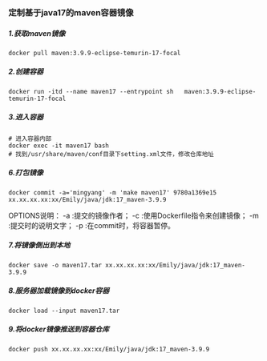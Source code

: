 ### 定制基于java17的maven容器镜像

##### 1.获取maven镜像

```properties
docker pull maven:3.9.9-eclipse-temurin-17-focal
```

##### 2.创建容器

```properties
docker run -itd --name maven17 --entrypoint sh   maven:3.9.9-eclipse-temurin-17-focal
```

##### 3.进入容器

```properties
# 进入容器内部
docker exec -it maven17 bash
# 找到/usr/share/maven/conf目录下setting.xml文件，修改仓库地址
```

##### 6.打包镜像

```properties
docker commit -a='mingyang' -m 'make maven17' 9780a1369e15 xx.xx.xx.xx:xx/Emily/java/jdk:17_maven-3.9.9
```

OPTIONS说明：
-a :提交的镜像作者；
-c :使用Dockerfile指令来创建镜像；
-m :提交时的说明文字；
-p :在commit时，将容器暂停。

##### 7.将镜像倒出到本地

```properties
docker save -o maven17.tar xx.xx.xx.xx:xx/Emily/java/jdk:17_maven-3.9.9
```

##### 8.服务器加载镜像到docker容器

```properties
docker load --input maven17.tar
```

##### 9.将docker镜像推送到容器仓库

```properties
docker push xx.xx.xx.xx:xx/Emily/java/jdk:17_maven-3.9.9
```

